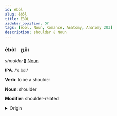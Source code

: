 ```yaml
---
id: êbôl
slug: êbôl
title: ÊBÔL
sidebar_position: 57
tags: [êbôl, Noun, Romance, Anatomy, Anatomy 203]
description: shoulder § Noun
---
```


### êbôl&emsp;<span kind="abugida">ɽʇʋ͊ı</span>

*shoulder* **§** [Noun](../../tags/Noun)

**IPA**: /ˈe.bol/

**Verb**: to be a shoulder

**Noun**: shoulder

**Modifier**: shoulder-related

<details>
    <summary>Origin</summary>
    French épaule /e.pol/<br/>
    <em>Romance Language Family</em>
</details>